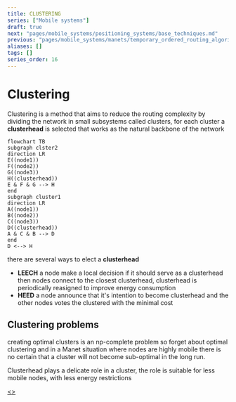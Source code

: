 ```yaml
---
title: CLUSTERING
series: ["Mobile systems"]
draft: true
next: "pages/mobile_systems/positioning_systems/base_techniques.md"
previous: "pages/mobile_systems/manets/temporary_ordered_routing_algorithm.md"
aliases: []
tags: []
series_order: 16
---
```


# Clustering

Clustering is a method that aims to reduce the routing complexity by dividing the network in small subsystems called clusters, for each cluster a **clusterhead** is selected that works as the natural backbone of the network

```mermaid
flowchart TB
subgraph clster2
direction LR
E((node1))
F((node2))
G((node3))
H((clusterhead))
E & F & G --> H
end
subgraph cluster1
direction LR
A((node1))
B((node2))
C((node3))
D((clusterhead))
A & C & B --> D
end
D <--> H
```
there are several ways to elect a **clusterhead**

- **LEECH** a node make a local decision if it should serve as a clusterhead then nodes connect to the closest clusterhead, clusterhead is periodically reasigned to improve energy consumption
- **HEED** a node announce that it's intention to become clusterhead and the other nodes votes the clustered with the minimal cost

## Clustering problems

creating optimal clusters is an np-complete problem so forget about optimal clustering and in a Manet situation where nodes are highly mobile there is no certain that a cluster will not become sub-optimal in the long run.

Clusterhead plays a delicate role in a cluster, the role is suitable for less mobile nodes, with less energy restrictions

[<](pages/mobile_systems/manets/temporary_ordered_routing_algorithm.md)[>](pages/mobile_systems/positioning_systems/base_techniques.md)
